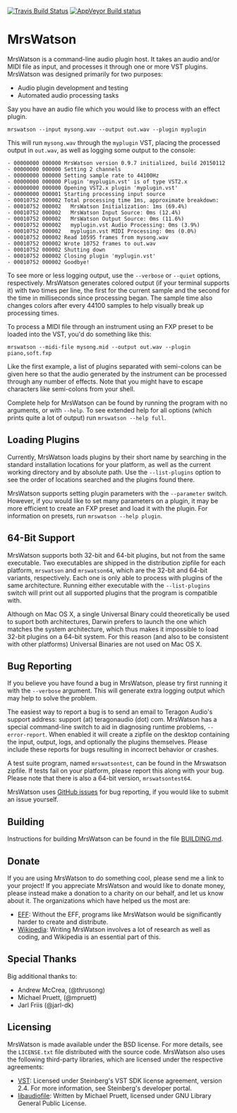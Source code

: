 [![Travis Build Status][travis-build-icon]][travis-build-home]
[![AppVeyor Build status][appveyor-build-icon]][appveyor-build-home]


MrsWatson
=========

MrsWatson is a command-line audio plugin host. It takes an audio and/or MIDI
file as input, and processes it through one or more VST plugins. MrsWatson was
designed primarily for two purposes:

* Audio plugin development and testing
* Automated audio processing tasks

Say you have an audio file which you would like to process with an effect
plugin.

    mrswatson --input mysong.wav --output out.wav --plugin myplugin

This will run `mysong.wav` through the `myplugin` VST, placing the processed
output in `out.wav`, as well as logging some output to the console:

    - 00000000 000000 MrsWatson version 0.9.7 initialized, build 20150112
    - 00000000 000000 Setting 2 channels
    - 00000000 000000 Setting sample rate to 44100Hz
    - 00000000 000000 Plugin 'myplugin.vst' is of type VST2.x
    - 00000000 000000 Opening VST2.x plugin 'myplugin.vst'
    - 00000000 000001 Starting processing input source
    - 00010752 000002 Total processing time 1ms, approximate breakdown:
    - 00010752 000002   MrsWatson Initialization: 1ms (69.4%)
    - 00010752 000002   MrsWatson Input Source: 0ms (12.4%)
    - 00010752 000002   MrsWatson Output Source: 0ms (11.6%)
    - 00010752 000002   myplugin.vst Audio Processing: 0ms (3.9%)
    - 00010752 000002   myplugin.vst MIDI Processing: 0ms (0.0%)
    - 00010752 000002 Read 10595 frames from mysong.wav
    - 00010752 000002 Wrote 10752 frames to out.wav
    - 00010752 000002 Shutting down
    - 00010752 000002 Closing plugin 'myplugin.vst'
    - 00010752 000002 Goodbye!

To see more or less logging output, use the `--verbose` or `--quiet` options,
respectively. MrsWatson generates colored output (if your terminal supports
it) with two times per line, the first for the current sample and the second
for the time in milliseconds since processing began. The sample time also
changes colors after every 44100 samples to help visually break up processing
times.

To process a MIDI file through an instrument using an FXP preset to be loaded
into the VST, you'd do something like this:

    mrswatson --midi-file mysong.mid --output out.wav --plugin piano,soft.fxp

Like the first example, a list of plugins separated with semi-colons can be
given here so that the audio generated by the instrument can be processed
through any number of effects. Note that you might have to escape characters
like semi-colons from your shell.

Complete help for MrsWatson can be found by running the program with no
arguments, or with `--help`. To see extended help for all options (which prints
quite a lot of output) run `mrswatson --help full`.


Loading Plugins
---------------

Currently, MrsWatson loads plugins by their short name by searching in the
standard installation locations for your platform, as well as the current
working directory and by absolute path. Use the `--list-plugins` option to see
the order of locations searched and the plugins found there.

MrsWatson supports setting plugin parameters with the `--parameter` switch.
However, if you would like to set many parameters on a plugin, it may be more
efficient to create an FXP preset and load it with the plugin. For information
on presets, run `mrswatson --help plugin`.


64-Bit Support
--------------

MrsWatson supports both 32-bit and 64-bit plugins, but not from the same
executable. Two executables are shipped in the distribution zipfile for each
platform, `mrswatson` and `mrswatson64`, which are the 32-bit and 64-bit
variants, respectively. Each one is only able to process with plugins of the
same architecture. Running either executable with the `--list-plugins` switch
will print out all supported plugins that the program is compatible with.

Although on Mac OS X, a single Universal Binary could theoretically be used to
suport both architectures, Darwin prefers to launch the one which matches the
system architecture, which thus makes it impossible to load 32-bit plugins on a
64-bit system. For this reason (and also to be consistent with other platforms)
Universal Binaries are not used on Mac OS X.


Bug Reporting
-------------

If you believe you have found a bug in MrsWatson, please try first running it
with the `--verbose` argument. This will generate extra logging output which
may help to solve the problem.

The easiest way to report a bug is to send an email to Teragon Audio's support
address: support (at) teragonaudio (dot) com. MrsWatson has a special
command-line switch to aid in diagnosing runtime problems, `--error-report`.
When enabled it will create a zipfile on the desktop containing the input,
output, logs, and optionally the plugins themselves. Please include these
reports for bugs resulting in incorrect behavior or crashes.

A test suite program, named `mrswatsontest`, can be found in the Mrswatson
zipfile. If tests fail on your platform, please report this along with your
bug. Please note that there is also a 64-bit version, `mrswatsontest64`.

MrsWatson uses [GitHub issues][mw-issues] for bug reporting, if you would like
to submit an issue yourself.


Building
--------

Instructions for building MrsWatson can be found in the file
[BUILDING.md][mw-building].


Donate
------

If you are using MrsWatson to do something cool, please send me a link to your
project! If you appreciate MrsWatson and would like to donate money, please
instead make a donation to a charity on our behalf, and let us know about it.
The organizations which have helped us the most are:

* [EFF][donate-eff]: Without the EFF, programs like MrsWatson would be
  significantly harder to create and distribute.
* [Wikipedia][donate-wiki]: Writing MrsWatson involves a lot of research as well
  as coding, and Wikipedia is an essential part of this.


Special Thanks
--------------

Big additional thanks to:

* Andrew McCrea, (@thrusong)
* Michael Pruett, (@mpruett)
* Jarl Friis (@jarl-dk)


Licensing
---------

MrsWatson is made available under the BSD license. For more details, see the
`LICENSE.txt` file distributed with the source code. MrsWatson also uses the
following third-party libraries, which are licensed under the respective
agreements:

* [VST][vst-sdk]: Licensed under Steinberg's VST SDK license agreement, version
  2.4. For more information, see Steinberg's developer portal.
* [libaudiofile][libaudiofile]: Written by Michael Pruett, licensed under GNU
  Library General Public License.


[appveyor-build-icon]: https://ci.appveyor.com/api/projects/status/a9q0a8w1slgpigip/branch/master?svg=true
[appveyor-build-home]: https://ci.appveyor.com/project/nikreiman/mrswatson/branch/master
[travis-build-icon]: https://travis-ci.org/teragonaudio/MrsWatson.svg?branch=master
[travis-build-home]: https://travis-ci.org/teragonaudio/MrsWatson
[mw-issues]: https://github.com/teragonaudio/MrsWatson/issues
[donate-eff]: https://supporters.eff.org/donate
[donate-wiki]: http://wikimediafoundation.org/wiki/WMFJA085/en
[vst-sdk]: http://www.steinberg.net/en/company/developer.html
[libaudiofile]: http://audiofile.68k.org/
[mw-building]: BUILDING.md
